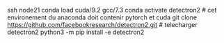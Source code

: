 ssh node21
conda load cuda/9.2 gcc/7.3
conda activate detectron2 # cet environement du anaconda doit contenir pytorch et cuda
git clone https://github.com/facebookresearch/detectron2.git # telecharger detectron2
python3 -m pip install -e detectron2

